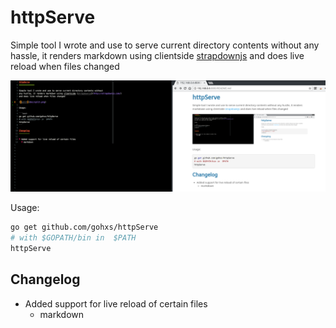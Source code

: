 httpServe
=============

Simple tool I wrote and use to serve current directory contents without
any hassle, it renders markdown using clientside [strapdownjs](http://strapdownjs.com/)
and does live reload when files changed

![split](doc/split.png)

Usage:

```bash
go get github.com/gohxs/httpServe
# with $GOPATH/bin in  $PATH
httpServe
```

Changelog
---------

* Added support for live reload of certain files
  * markdown
